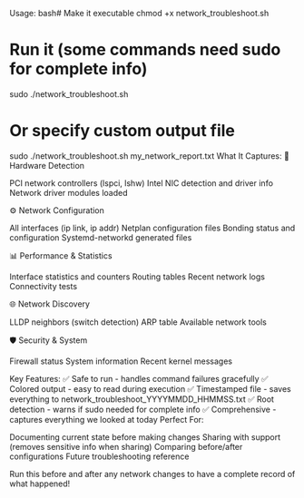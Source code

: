 Usage:
bash# Make it executable
chmod +x network_troubleshoot.sh

# Run it (some commands need sudo for complete info)
sudo ./network_troubleshoot.sh

# Or specify custom output file
sudo ./network_troubleshoot.sh my_network_report.txt
What It Captures:
🔧 Hardware Detection

PCI network controllers (lspci, lshw)
Intel NIC detection and driver info
Network driver modules loaded

⚙️ Network Configuration

All interfaces (ip link, ip addr)
Netplan configuration files
Bonding status and configuration
Systemd-networkd generated files

📊 Performance & Statistics

Interface statistics and counters
Routing tables
Recent network logs
Connectivity tests

🌐 Network Discovery

LLDP neighbors (switch detection)
ARP table
Available network tools

🛡️ Security & System

Firewall status
System information
Recent kernel messages

Key Features:
✅ Safe to run - handles command failures gracefully
✅ Colored output - easy to read during execution
✅ Timestamped file - saves everything to network_troubleshoot_YYYYMMDD_HHMMSS.txt
✅ Root detection - warns if sudo needed for complete info
✅ Comprehensive - captures everything we looked at today
Perfect For:

Documenting current state before making changes
Sharing with support (removes sensitive info when sharing)
Comparing before/after configurations
Future troubleshooting reference

Run this before and after any network changes to have a complete record of what happened!
